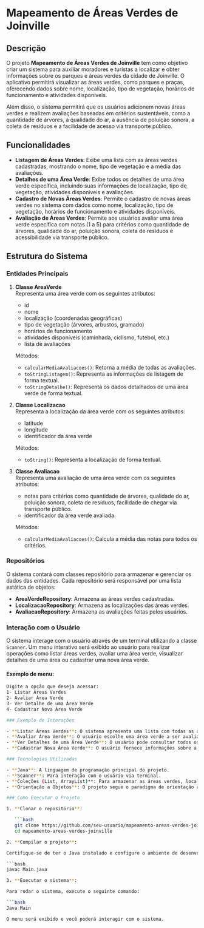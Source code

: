 # Mapeamento de Áreas Verdes de Joinville

## Descrição

O projeto **Mapeamento de Áreas Verdes de Joinville** tem como objetivo criar um sistema para auxiliar moradores e turistas a localizar e obter informações sobre os parques e áreas verdes da cidade de Joinville. O aplicativo permitirá visualizar as áreas verdes, como parques e praças, oferecendo dados sobre nome, localização, tipo de vegetação, horários de funcionamento e atividades disponíveis.

Além disso, o sistema permitirá que os usuários adicionem novas áreas verdes e realizem avaliações baseadas em critérios sustentáveis, como a quantidade de árvores, a qualidade do ar, a ausência de poluição sonora, a coleta de resíduos e a facilidade de acesso via transporte público.

## Funcionalidades

- **Listagem de Áreas Verdes**: Exibe uma lista com as áreas verdes cadastradas, mostrando o nome, tipo de vegetação e a média das avaliações.
- **Detalhes de uma Área Verde**: Exibe todos os detalhes de uma área verde específica, incluindo suas informações de localização, tipo de vegetação, atividades disponíveis e avaliações.
- **Cadastro de Novas Áreas Verdes**: Permite o cadastro de novas áreas verdes no sistema com dados como nome, localização, tipo de vegetação, horários de funcionamento e atividades disponíveis.
- **Avaliação de Áreas Verdes**: Permite aos usuários avaliar uma área verde específica com notas (1 a 5) para critérios como quantidade de árvores, qualidade do ar, poluição sonora, coleta de resíduos e acessibilidade via transporte público.

## Estrutura do Sistema

### Entidades Principais

1. **Classe AreaVerde**  
   Representa uma área verde com os seguintes atributos:
   - id
   - nome
   - localização (coordenadas geográficas)
   - tipo de vegetação (árvores, arbustos, gramado)
   - horários de funcionamento
   - atividades disponíveis (caminhada, ciclismo, futebol, etc.)
   - lista de avaliações

   Métodos:
   - `calcularMediaAvaliacoes()`: Retorna a média de todas as avaliações.
   - `toStringListagem()`: Representa as informações de listagem de forma textual.
   - `toStringDetalhe()`: Representa os dados detalhados de uma área verde de forma textual.

2. **Classe Localizacao**  
   Representa a localização da área verde com os seguintes atributos:
   - latitude
   - longitude
   - identificador da área verde

   Métodos:
   - `toString()`: Representa a localização de forma textual.

3. **Classe Avaliacao**  
   Representa uma avaliação de uma área verde com os seguintes atributos:
   - notas para critérios como quantidade de árvores, qualidade do ar, poluição sonora, coleta de resíduos, facilidade de chegar via transporte público.
   - identificador da área verde avaliada.

   Métodos:
   - `calcularMediaAvaliacoes()`: Calcula a média das notas para todos os critérios.

### Repositórios

O sistema contará com classes repositório para armazenar e gerenciar os dados das entidades. Cada repositório será responsável por uma lista estática de objetos:
- **AreaVerdeRepository**: Armazena as áreas verdes cadastradas.
- **LocalizacaoRepository**: Armazena as localizações das áreas verdes.
- **AvaliacaoRepository**: Armazena as avaliações feitas pelos usuários.

### Interação com o Usuário

O sistema interage com o usuário através de um terminal utilizando a classe `Scanner`. Um menu interativo será exibido ao usuário para realizar operações como listar áreas verdes, avaliar uma área verde, visualizar detalhes de uma área ou cadastrar uma nova área verde.

#### Exemplo de menu:

```bash
Digite a opção que deseja acessar:
1- Listar Áreas Verdes
2- Avaliar Área Verde
3- Ver Detalhe de uma Área Verde
4- Cadastrar Nova Área Verde

### Exemplo de Interações

- **Listar Áreas Verdes**: O sistema apresenta uma lista com todas as áreas verdes cadastradas, mostrando informações como nome, tipo de vegetação e média das avaliações.
- **Avaliar Área Verde**: O usuário escolhe uma área verde a ser avaliada e atribui uma nota para cada critério.
- **Ver Detalhes de uma Área Verde**: O usuário pode consultar todos os detalhes de uma área verde específica.
- **Cadastrar Nova Área Verde**: O usuário fornece informações sobre a nova área verde, que será cadastrada no sistema.

### Tecnologias Utilizadas

- **Java**: A linguagem de programação principal do projeto.
- **Scanner**: Para interação com o usuário via terminal.
- **Coleções (List, ArrayList)**: Para armazenar as áreas verdes, localizações e avaliações.
- **Orientação a Objetos**: O projeto segue o paradigma de orientação a objetos para modelar as entidades e interações.

### Como Executar o Projeto

1. **Clonar o repositório**:

   ```bash
   git clone https://github.com/seu-usuario/mapeamento-areas-verdes-joinville.git
   cd mapeamento-areas-verdes-joinville

2. **Compilar o projeto**:

Certifique-se de ter o Java instalado e configure o ambiente de desenvolvimento. Compile o código com:

```bash
javac Main.java

3. **Executar o sistema**:

Para rodar o sistema, execute o seguinte comando:

```bash
Java Main

O menu será exibido e você poderá interagir com o sistema.
